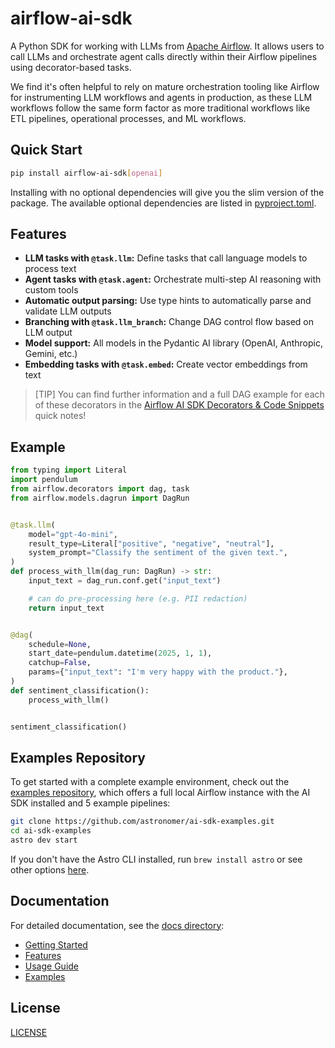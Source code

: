 # airflow-ai-sdk

A Python SDK for working with LLMs from [Apache Airflow](https://github.com/apache/airflow). It allows users to call LLMs and orchestrate agent calls directly within their Airflow pipelines using decorator-based tasks.

We find it's often helpful to rely on mature orchestration tooling like Airflow for instrumenting LLM workflows and agents in production, as these LLM workflows follow the same form factor as more traditional workflows like ETL pipelines, operational processes, and ML workflows.

## Quick Start

```bash
pip install airflow-ai-sdk[openai]
```

Installing with no optional dependencies will give you the slim version of the package. The available optional dependencies are listed in [pyproject.toml](https://github.com/astronomer/airflow-ai-sdk/blob/main/pyproject.toml#L17).

## Features

- **LLM tasks with `@task.llm`:** Define tasks that call language models to process text
- **Agent tasks with `@task.agent`:** Orchestrate multi-step AI reasoning with custom tools
- **Automatic output parsing:** Use type hints to automatically parse and validate LLM outputs
- **Branching with `@task.llm_branch`:** Change DAG control flow based on LLM output
- **Model support:** All models in the Pydantic AI library (OpenAI, Anthropic, Gemini, etc.)
- **Embedding tasks with `@task.embed`:** Create vector embeddings from text

> [TIP]
> You can find further information and a full DAG example for each of these decorators in the [Airflow AI SDK Decorators & Code Snippets](https://www.astronomer.io/ebooks/quick-notes-airflow-ai-sdk-decorators-code-snippets/) quick notes!

## Example

```python
from typing import Literal
import pendulum
from airflow.decorators import dag, task
from airflow.models.dagrun import DagRun


@task.llm(
    model="gpt-4o-mini",
    result_type=Literal["positive", "negative", "neutral"],
    system_prompt="Classify the sentiment of the given text.",
)
def process_with_llm(dag_run: DagRun) -> str:
    input_text = dag_run.conf.get("input_text")

    # can do pre-processing here (e.g. PII redaction)
    return input_text


@dag(
    schedule=None,
    start_date=pendulum.datetime(2025, 1, 1),
    catchup=False,
    params={"input_text": "I'm very happy with the product."},
)
def sentiment_classification():
    process_with_llm()


sentiment_classification()
```

## Examples Repository

To get started with a complete example environment, check out the [examples repository](https://github.com/astronomer/ai-sdk-examples), which offers a full local Airflow instance with the AI SDK installed and 5 example pipelines:

```bash
git clone https://github.com/astronomer/ai-sdk-examples.git
cd ai-sdk-examples
astro dev start
```

If you don't have the Astro CLI installed, run `brew install astro` or see other options [here](https://www.astronomer.io/docs/astro/cli/install-cli).

## Documentation

For detailed documentation, see the [docs directory](docs/):

- [Getting Started](docs/index.md)
- [Features](docs/features.md)
- [Usage Guide](docs/usage.md)
- [Examples](docs/examples/index.md)

## License

[LICENSE](LICENSE)
